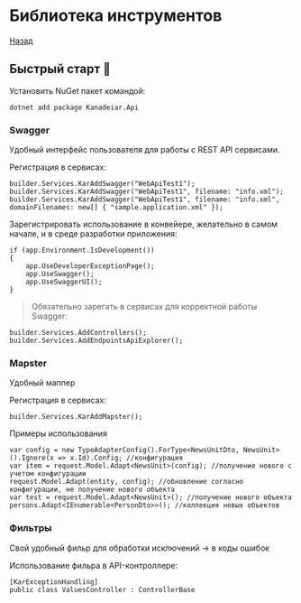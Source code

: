 # Библиотека инструментов

[Назад](./../README.md)

## Быстрый старт :rocket:

Установить NuGet пакет командой:
```sharp
dotnet add package Kanadeiar.Api
```

### Swagger

Удобный интерфейс пользователя для работы с REST API сервисами.

Регистрация в сервисах:
```sharp
builder.Services.KarAddSwagger("WebApiTest1");
builder.Services.KarAddSwagger("WebApiTest1", filename: "info.xml");
builder.Services.KarAddSwagger("WebApiTest1", filename: "info.xml", domainFilenames: new[] { "sample.application.xml" });

```

Зарегистрировать использование в конвейере, желательно в самом начале, и в среде разработки приложения:
```sharp
if (app.Environment.IsDevelopment())
{
    app.UseDeveloperExceptionPage();
    app.UseSwagger();
    app.UseSwaggerUI();
}
```

> Обязательно зарегать в сервисах для корректной работы Swagger: 

```sharp
builder.Services.AddControllers();
builder.Services.AddEndpointsApiExplorer();
```

### Mapster

Удобный маппер

Регистрация в сервисах:
```sharp
builder.Services.KarAddMapster();
```

Примеры использования 
```sharp
var config = new TypeAdapterConfig().ForType<NewsUnitDto, NewsUnit>().Ignore(x => x.Id).Config; //конфигурация
var item = request.Model.Adapt<NewsUnit>(config); //получение нового с учетом конфигурации
request.Model.Adapt(entity, config); //обновление согласно конфигурации, не получение нового объекта
var test = request.Model.Adapt<NewsUnit>(); //получение нового объекта
persons.Adapt<IEnumerable<PersonDto>>(); //коллекция новых объектов
```

### Фильтры

Свой удобный фильр для обработки исключений -> в коды ошибок

Использование фильра в API-контроллере:
```sharp
[KarExceptionHandling]
public class ValuesController : ControllerBase
```

